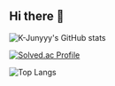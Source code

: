 ## Hi there 👋

<!--
**ji0u0/ji0u0** is a ✨ _special_ ✨ repository because its `README.md` (this file) appears on your GitHub profile.

Here are some ideas to get you started:

- 🔭 I’m currently working on ...
- 🌱 I’m currently learning ...
- 👯 I’m looking to collaborate on ...
- 🤔 I’m looking for help with ...
- 💬 Ask me about ...
- 📫 How to reach me: ...
- 😄 Pronouns: ...
- ⚡ Fun fact: ...
-->

![K-Junyyy's GitHub stats](https://github-readme-stats.vercel.app/api?username=ji0u0&show_icons=true&theme=radical)

[![Solved.ac Profile](http://mazassumnida.wtf/api/generate_badge?boj=zeewoo0088)](https://solved.ac/zeewoo0088)

![Top Langs](https://github-readme-stats.vercel.app/api/top-langs/?username=ji0u0&layout=Demo&theme=radical)
